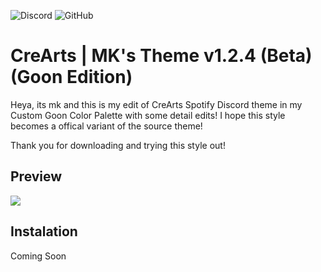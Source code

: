  ![Discord](https://discordapp.com/api/guilds/534376415202639903/embed.png) ![GitHub](https://img.shields.io/github/license/CorellanStoma/CreArts-Spotify)

# CreArts | MK's Theme v1.2.4 (Beta) (Goon Edition)

Heya, its mk and this is my edit of CreArts Spotify Discord theme in my Custom Goon Color Palette with some detail edits!
I hope this style becomes a offical variant of the source theme!

Thank you for downloading and trying this style out!

## Preview

![](https://i.imgur.com/L382JzJ.png)

## Instalation
Coming Soon
